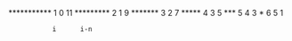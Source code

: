 ***********    1       0        11
 *********     2       1        9
  *******      3       2        7
   *****       4       3        5
    ***        5       4        3
     *         6       5        1
            
               i      i-n      